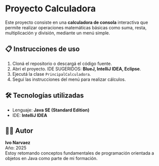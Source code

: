 # Proyecto Calculadora

Este proyecto consiste en una **calculadora de consola** interactiva que permite realizar operaciones matemáticas básicas como suma, resta, multiplicación y división, mediante un menú simple.

## 📋 Instrucciones de uso

1. Cloná el repositorio o descargá el código fuente.
2. Abrí el proyecto. IDE SUGERIDOS: **BlueJ, IntelliJ IDEA, Eclipse**.
3. Ejecutá la clase `PrincipalCalculadora`.
4. Seguí las instrucciones del menú para realizar cálculos.

## 🛠 Tecnologías utilizadas

- Lenguaje: **Java SE (Standard Edition)**
- IDE: **IntelliJ IDEA**

## 👨‍💻 Autor

**Ivo Narvaez**  
Año: 2025  
Estoy retomando conceptos fundamentales de programación orientada a objetos en Java como parte de mi formación.

